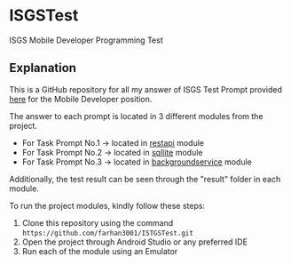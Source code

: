 # ISGSTest
 ISGS Mobile Developer Programming Test

## Explanation

This is a GitHub repository for all my answer of ISGS Test Prompt provided [here](https://docs.google.com/document/d/1qH3J3uGZxsSrRQsTMQC9_mDLEn0AAMvV/edit?usp=sharing&ouid=110237131351742874102&rtpof=true&sd=true) for the Mobile Developer position.

The answer to each prompt is located in 3 different modules from the project.
- For Task Prompt No.1 -> located in [restapi](https://github.com/farhan3001/ISTGSTest/tree/main/restapi) module
- For Task Prompt No.2 -> located in [sqllite](https://github.com/farhan3001/ISTGSTest/tree/main/sqllite) module
- For Task Prompt No.3 -> located in [backgroundservice](https://github.com/farhan3001/ISTGSTest/tree/main/backgroundservice) module

Additionally, the test result can be seen through the "result" folder in each module.

To run the project modules, kindly follow these steps:
1. Clone this repository using the command `https://github.com/farhan3001/ISTGSTest.git`
2. Open the project through Android Studio or any preferred IDE
3. Run each of the module using an Emulator  
